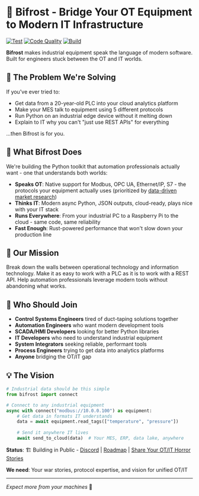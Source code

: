 # 🌉 Bifrost - Bridge Your OT Equipment to Modern IT Infrastructure

[![Test](https://github.com/yourusername/bifrost/actions/workflows/test.yml/badge.svg)](https://github.com/yourusername/bifrost/actions/workflows/test.yml)
[![Code Quality](https://github.com/yourusername/bifrost/actions/workflows/quality.yml/badge.svg)](https://github.com/yourusername/bifrost/actions/workflows/quality.yml)
[![Build](https://github.com/yourusername/bifrost/actions/workflows/build.yml/badge.svg)](https://github.com/yourusername/bifrost/actions/workflows/build.yml)

**Bifrost** makes industrial equipment speak the language of modern software. Built for engineers stuck between the OT and IT worlds.

## 🤝 The Problem We're Solving

If you've ever tried to:

- Get data from a 20-year-old PLC into your cloud analytics platform
- Make your MES talk to equipment using 5 different protocols
- Run Python on an industrial edge device without it melting down
- Explain to IT why you can't "just use REST APIs" for everything

...then Bifrost is for you.

## 🔧 What Bifrost Does

We're building the Python toolkit that automation professionals actually want - one that understands both worlds:

- **Speaks OT**: Native support for Modbus, OPC UA, Ethernet/IP, S7 - the protocols your equipment actually uses (prioritized by [data-driven market research](PROTOCOL_POPULARITY_ANALYSIS.md))
- **Thinks IT**: Modern async Python, JSON outputs, cloud-ready, plays nice with your IT stack
- **Runs Everywhere**: From your industrial PC to a Raspberry Pi to the cloud - same code, same reliability
- **Fast Enough**: Rust-powered performance that won't slow down your production line

## 🎯 Our Mission

Break down the walls between operational technology and information technology. Make it as easy to work with a PLC as it is to work with a REST API. Help automation professionals leverage modern tools without abandoning what works.

## 👥 Who Should Join

- **Control Systems Engineers** tired of duct-taping solutions together
- **Automation Engineers** who want modern development tools
- **SCADA/HMI Developers** looking for better Python libraries
- **IT Developers** who need to understand industrial equipment
- **System Integrators** seeking reliable, performant tools
- **Process Engineers** trying to get data into analytics platforms
- **Anyone** bridging the OT/IT gap

## 💡 The Vision

```python
# Industrial data should be this simple
from bifrost import connect

# Connect to any industrial equipment
async with connect("modbus://10.0.0.100") as equipment:
    # Get data in formats IT understands
    data = await equipment.read_tags(["temperature", "pressure"])
    
    # Send it anywhere IT lives
    await send_to_cloud(data)  # Your MES, ERP, data lake, anywhere
```

**Status**: 🏗️ Building in Public - [Discord](link) | [Roadmap](link) | [Share Your OT/IT Horror Stories](link)

**We need**: Your war stories, protocol expertise, and vision for unified OT/IT

______________________________________________________________________

*Expect more from your machines* 🌉
